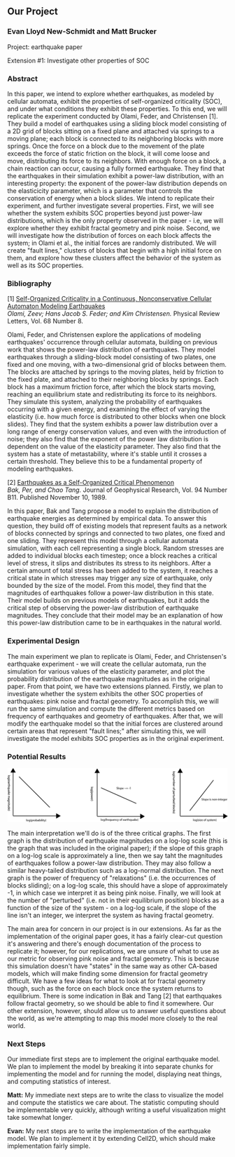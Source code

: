 ## Our Project
### Evan Lloyd New-Schmidt and Matt Brucker

Project: earthquake paper

Extension #1: Investigate other properties of SOC


### Abstract

In this paper, we intend to explore whether earthquakes, as modeled by cellular automata, exhibit the properties of self-organized criticality (SOC), and under what conditions they exhibit these properties. To this end, we will replicate the experiment conducted by Olami, Feder, and Christensen [1]. They build a model of earthquakes using a sliding block model consisting of a 2D grid of blocks sitting on a fixed plane and attached via springs to a moving plane; each block is connected to its neighboring blocks with more springs. Once the force on a block due to the movement of the plate exceeds the force of static friction on the block, it will come loose and move, distributing its force to its neighbors. With enough force on a block, a chain reaction can occur, causing a fully formed earthquake. They find that the earthquakes in their simulation exhibit a power-law distribution, with an interesting property: the exponent of the power-law distribution depends on the elasticicity parameter, which is a parameter that controls the conservation of energy when a block slides. We intend to replicate their experiment, and further investigate several properties. First, we will see whether the system exhibits SOC properties beyond just power-law distributions, which is the only property observed in the paper - i.e, we will explore whether they exhibit fractal geometry and pink noise. Second, we will investigate how the distribution of forces on each block affects the system; in Olami et al., the initial forces are randomly distributed. We will create "fault lines," clusters of blocks that begin with a high initial force on them, and explore how these clusters affect the behavior of the system as well as its SOC properties.

### Bibliography

[1] [Self-Organized Criticality in a Continuous, Nonconservative Cellular Automaton Modeling Earthquakes](https://journals.aps.org/prl/pdf/10.1103/PhysRevLett.68.1244)  
*Olami, Zeev; Hans Jacob S. Feder; and Kim Christensen.* Physical Review Letters, Vol. 68 Number 8.

Olami, Feder, and Christensen explore the applications of modeling earthquakes' occurrence through cellular automata, building on previous work that shows the power-law distribution of earthquakes. They model earthquakes through a sliding-block model consisting of two plates, one fixed and one moving, with a two-dimensional grid of blocks between them. The blocks are attached by springs to the moving plates, held by friction to the fixed plate, and attached to their neighboring blocks by springs. Each block has a maximum friction force, after which the block starts moving, reaching an equilibrium state and redistributing its force to its neighbors. They simulate this system, analyzing the probability of earthquakes occurring with a given energy, and examining the effect of varying the elasticity (i.e. how much force is distributed to other blocks when one block slides). They find that the system exhibits a power law distribution over a long range of energy conservation values, and even with the introduction of noise; they also find that the exponent of the power law distribution is dependent on the value of the elasticity parameter. They also find that the system has a state of metastability, where it's stable until it crosses a certain threshold. They believe this to be a fundamental property of modeling earthquakes.

[2] [Earthquakes as a Self-Organized Critical Phenomenon](http://downloads.gphysics.net/papers/BakTang_1989.pdf)  
*Bak, Per, and Chao Tang.* Journal of Geophysical Research, Vol. 94 Number B11. Published November 10, 1989.

In this paper, Bak and Tang propose a model to explain the distribution of earthquake energies as determined by empirical data. To answer this question, they build off of existing models that represent faults as a network of blocks connected by springs and connected to two plates, one fixed and one sliding. They represent this model through a cellular automata simulation, with each cell representing a single block. Random stresses are added to individual blocks each timestep; once a block reaches a critical level of stress, it slips and distributes its stress to its neighbors. After a certain amount of total stress has been added to the system, it reaches a critical state in which stresses may trigger any size of earthquake, only bounded by the size of the model. From this model, they find that the magnitudes of earthquakes follow a power-law distribution in this state. Their model builds on previous models of earthquakes, but it adds the critical step of observing the power-law distribution of earthquake magnitudes. They conclude that their model may be an explanation of how this power-law distribution came to be in earthquakes in the natural world.


### Experimental Design
The main experiment we plan to replicate is Olami, Feder, and Christensen's earthquake experiment - we will create the cellular automata, run the simulation for various values of the elasticity parameter, and plot the probability distribution of the earthquake magnitudes as in the original paper. From that point, we have two extensions planned. Firstly, we plan to investigate whether the system exhibits the other SOC properties of earthquakes: pink noise and fractal geometry. To accomplish this, we will run the same simulation and compute the different metrics based on frequency of earthquakes and geometry of earthquakes. After that, we will modify the earthquake model so that the initial forces are clustered around certain areas that represent "fault lines;" after simulating this, we will investigate the model exhibits SOC properties as in the original experiment.

### Potential Results

![Potential results.](ComplexityGraphs.png)

The main interpretation we'll do is of the three critical graphs. The first graph is the distribution of earthquake magnitudes on a log-log scale (this is the graph that was included in the original paper); if the slope of this graph on a log-log scale is approximately a line, then we say taht the magnitudes of earthquakes follow a power-law distribution. They may also follow a similar heavy-tailed distribution such as a log-normal distribution. The next graph is the power of frequency of "relaxations" (i.e. the occurrences of blocks sliding); on a log-log scale, this should have a slope of approximately -1, in which case we interpret it as being pink noise. Finally, we will look at the number of "perturbed" (i.e. not in their equilibrium position) blocks as a function of the size of the system - on a log-log scale, if the slope of the line isn't an integer, we interpret the system as having fractal geometry.

The main area for concern in our project is in our extensions. As far as the implementation of the original paper goes, it has a fairly clear-cut question it's answering and there's enough documentation of the process to replicate it; however, for our replications, we are unsure of what to use as our metric for observing pink noise and fractal geometry. This is because this simulation doesn't have "states"  in the same way as other CA-based models, which will make finding some dimension for fractal geometry difficult. We have a few ideas for what to look at for fractal geometry though, such as the force on each block once the system returns to equilibrium. There is some indication in Bak and Tang [2] that earthquakes follow fractal geometry, so we should be able to find it somewhere. Our other extension, however, should allow us to answer useful questions about the world, as we're attempting to map this model more closely to the real world.

### Next Steps

Our immediate first steps are to implement the original earthquake model. We plan to implement the model by breaking it into separate chunks for implementing the model and for running the model, displaying neat things, and computing statistics of interest.

**Matt:** My immediate next steps are to write the class to visualize the model and compute the statistics we care about. The statistic computing should be implementable very quickly, although writing a useful visualization might take somewhat longer.

**Evan:** My next steps are to write the implementation of the earthquake model. We plan to implement it by extending Cell2D, which should make implementation fairly simple.
